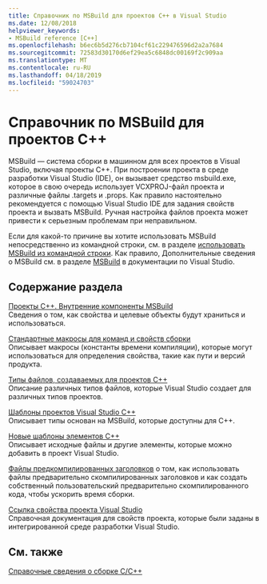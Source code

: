 ```yaml
---
title: Справочник по MSBuild для проектов C++ в Visual Studio
ms.date: 12/08/2018
helpviewer_keywords:
- MSBuild reference [C++]
ms.openlocfilehash: b6ec6b5d276cb7104cf61c229476596d2a2a7684
ms.sourcegitcommit: 72583d30170d6ef29ea5c6848dc00169f2c909aa
ms.translationtype: MT
ms.contentlocale: ru-RU
ms.lasthandoff: 04/18/2019
ms.locfileid: "59024703"
---
```

# <a name="msbuild-reference-for-c-projects"></a>Справочник по MSBuild для проектов C++

MSBuild — система сборки в машинном для всех проектов в Visual Studio, включая проекты C++. При построении проекта в среде разработки Visual Studio (IDE), он вызывает средство msbuild.exe, которое в свою очередь использует VCXPROJ-файл проекта и различные файлы .targets и .props. Как правило настоятельно рекомендуется с помощью Visual Studio IDE для задания свойств проекта и вызвать MSBuild. Ручная настройка файлов проекта может привести к серьезным проблемам при неправильном.

Если для какой-то причине вы хотите использовать MSBuild непосредственно из командной строки, см. в разделе [использовать MSBuild из командной строки](../msbuild-visual-cpp.md). Как правило, Дополнительные сведения о MSBuild см. в разделе [MSBuild](/visualstudio/msbuild/msbuild) в документации по Visual Studio.

## <a name="in-this-section"></a>Содержание раздела

[Проекты С++. Внутренние компоненты MSBuild](msbuild-visual-cpp-overview.md)<br/>
Сведения о том, как свойства и целевые объекты будут храниться и использоваться.

[Стандартные макросы для команд и свойств сборки](common-macros-for-build-commands-and-properties.md)<br/>
Описывает макросы (константы времени компиляции), которые могут использоваться для определения свойства, такие как пути и версий продукта.

[Типы файлов, создаваемых для проектов C++](file-types-created-for-visual-cpp-projects.md)<br/>
Описание различных типов файлов, которые Visual Studio создает для различных типов проектов.

[Шаблоны проектов Visual Studio C++](visual-cpp-project-types.md)<br>
Описывает типы основан на MSBuild, которые доступны для C++.

[Новые шаблоны элементов C++](using-visual-cpp-add-new-item-templates.md)<br>
Описывает исходные файлы и другие элементы, которые можно добавить в проект Visual Studio.

[Файлы предкомпилированных заголовков](../creating-precompiled-header-files.md) о том, как использовать файлы предварительно скомпилированных заголовков и как создать собственный пользовательский предварительно скомпилированного кода, чтобы ускорить время сборки.

[Ссылка свойства проекта Visual Studio](property-pages-visual-cpp.md)<br/>
Справочная документация для свойств проекта, которые были заданы в интегрированной среде разработки Visual Studio.

## <a name="see-also"></a>См. также

[Справочные сведения о сборке C/C++](c-cpp-building-reference.md)